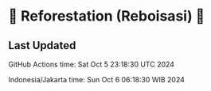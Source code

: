 
# 🌳 Reforestation (Reboisasi) 🌲

## Last Updated

GitHub Actions time: Sat Oct  5 23:18:30 UTC 2024

Indonesia/Jakarta time: Sun Oct  6 06:18:30 WIB 2024
